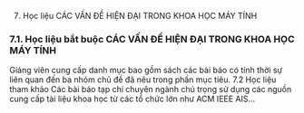 7. Học liệu CÁC VẤN ĐỀ HIỆN ĐẠI TRONG KHOA HỌC MÁY TÍNH
### 7.1. Học liệu bắt buộc CÁC VẤN ĐỀ HIỆN ĐẠI TRONG KHOA HỌC MÁY TÍNH
Giảng viên cung cấp danh mục bao gồm sách các bài báo có tính thời sự
liên quan đến ba nhóm chủ đề đã nêu trong phần mục tiêu.
7.2 Học liệu tham khảo Các bài báo tạp chí chuyên ngành chú trọng sử dụng các nguồn cung cấp tài liệu khoa học từ các tổ chức lớn như ACM IEEE AIS...
